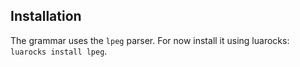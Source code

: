 Installation
------------

The grammar uses the `lpeg` parser. For now install it using luarocks:
`luarocks install lpeg`.

